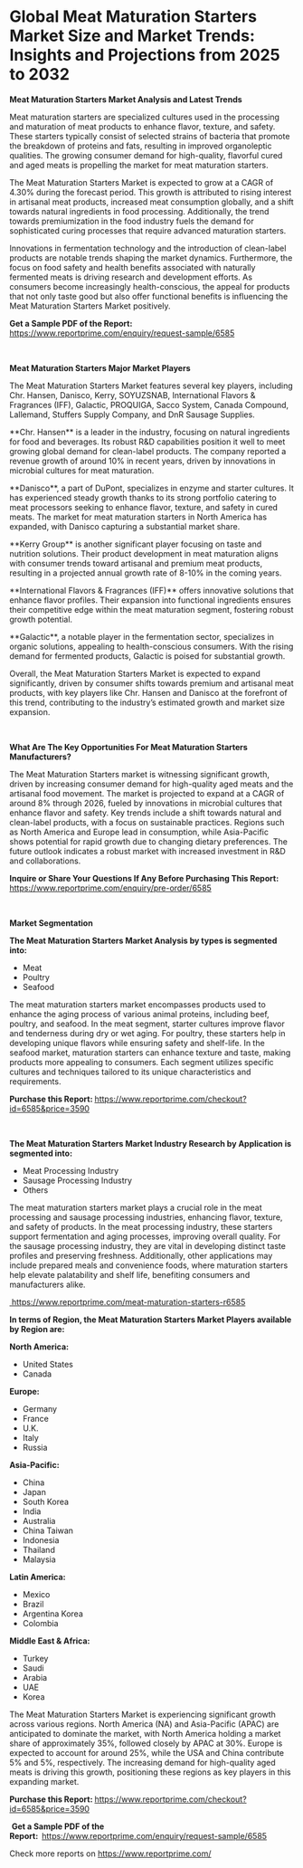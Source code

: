 <p><h1>Global Meat Maturation Starters Market Size and Market Trends: Insights and Projections from 2025 to 2032</h1></p><p><strong>Meat Maturation Starters Market Analysis and Latest Trends</strong></p>
<p><p>Meat maturation starters are specialized cultures used in the processing and maturation of meat products to enhance flavor, texture, and safety. These starters typically consist of selected strains of bacteria that promote the breakdown of proteins and fats, resulting in improved organoleptic qualities. The growing consumer demand for high-quality, flavorful cured and aged meats is propelling the market for meat maturation starters.</p><p>The Meat Maturation Starters Market is expected to grow at a CAGR of 4.30% during the forecast period. This growth is attributed to rising interest in artisanal meat products, increased meat consumption globally, and a shift towards natural ingredients in food processing. Additionally, the trend towards premiumization in the food industry fuels the demand for sophisticated curing processes that require advanced maturation starters.</p><p>Innovations in fermentation technology and the introduction of clean-label products are notable trends shaping the market dynamics. Furthermore, the focus on food safety and health benefits associated with naturally fermented meats is driving research and development efforts. As consumers become increasingly health-conscious, the appeal for products that not only taste good but also offer functional benefits is influencing the Meat Maturation Starters Market positively.</p></p>
<p><strong>Get a Sample PDF of the Report:&nbsp;</strong> <a href="https://www.reportprime.com/enquiry/request-sample/6585?utm_campaign=2954&utm_medium=2&utm_source=Github&utm_content=ia&utm_term=19032025&utm_id=meat-maturation-starters">https://www.reportprime.com/enquiry/request-sample/6585</a></p>
<p>&nbsp;</p>
<p><strong>Meat Maturation Starters Major Market Players</strong></p>
<p><p>The Meat Maturation Starters Market features several key players, including Chr. Hansen, Danisco, Kerry, SOYUZSNAB, International Flavors & Fragrances (IFF), Galactic, PROQUIGA, Sacco System, Canada Compound, Lallemand, Stuffers Supply Company, and DnR Sausage Supplies. </p><p>**Chr. Hansen** is a leader in the industry, focusing on natural ingredients for food and beverages. Its robust R&D capabilities position it well to meet growing global demand for clean-label products. The company reported a revenue growth of around 10% in recent years, driven by innovations in microbial cultures for meat maturation.</p><p>**Danisco**, a part of DuPont, specializes in enzyme and starter cultures. It has experienced steady growth thanks to its strong portfolio catering to meat processors seeking to enhance flavor, texture, and safety in cured meats. The market for meat maturation starters in North America has expanded, with Danisco capturing a substantial market share.</p><p>**Kerry Group** is another significant player focusing on taste and nutrition solutions. Their product development in meat maturation aligns with consumer trends toward artisanal and premium meat products, resulting in a projected annual growth rate of 8-10% in the coming years.</p><p>**International Flavors & Fragrances (IFF)** offers innovative solutions that enhance flavor profiles. Their expansion into functional ingredients ensures their competitive edge within the meat maturation segment, fostering robust growth potential.</p><p>**Galactic**, a notable player in the fermentation sector, specializes in organic solutions, appealing to health-conscious consumers. With the rising demand for fermented products, Galactic is poised for substantial growth.</p><p>Overall, the Meat Maturation Starters Market is expected to expand significantly, driven by consumer shifts towards premium and artisanal meat products, with key players like Chr. Hansen and Danisco at the forefront of this trend, contributing to the industry’s estimated growth and market size expansion.</p></p>
<p>&nbsp;</p>
<p><strong>What Are The Key Opportunities For Meat Maturation Starters Manufacturers?</strong></p>
<p><p>The Meat Maturation Starters market is witnessing significant growth, driven by increasing consumer demand for high-quality aged meats and the artisanal food movement. The market is projected to expand at a CAGR of around 8% through 2026, fueled by innovations in microbial cultures that enhance flavor and safety. Key trends include a shift towards natural and clean-label products, with a focus on sustainable practices. Regions such as North America and Europe lead in consumption, while Asia-Pacific shows potential for rapid growth due to changing dietary preferences. The future outlook indicates a robust market with increased investment in R&D and collaborations.</p></p>
<p><strong>Inquire or Share Your Questions If Any Before Purchasing This Report:</strong> <a href="https://www.reportprime.com/enquiry/pre-order/6585?utm_campaign=2954&utm_medium=2&utm_source=Github&utm_content=ia&utm_term=19032025&utm_id=meat-maturation-starters">https://www.reportprime.com/enquiry/pre-order/6585</a></p>
<p>&nbsp;</p>
<p><strong>Market Segmentation</strong></p>
<p><strong>The Meat Maturation Starters Market Analysis by types is segmented into:</strong></p>
<p><ul><li>Meat</li><li>Poultry</li><li>Seafood</li></ul></p>
<p><p>The meat maturation starters market encompasses products used to enhance the aging process of various animal proteins, including beef, poultry, and seafood. In the meat segment, starter cultures improve flavor and tenderness during dry or wet aging. For poultry, these starters help in developing unique flavors while ensuring safety and shelf-life. In the seafood market, maturation starters can enhance texture and taste, making products more appealing to consumers. Each segment utilizes specific cultures and techniques tailored to its unique characteristics and requirements.</p></p>
<p><strong>Purchase this Report:&nbsp;</strong><a href="https://www.reportprime.com/checkout?id=6585&price=3590&utm_campaign=2954&utm_medium=2&utm_source=Github&utm_content=ia&utm_term=19032025&utm_id=meat-maturation-starters">https://www.reportprime.com/checkout?id=6585&price=3590</a></p>
<p>&nbsp;</p>
<p><strong>The Meat Maturation Starters Market Industry Research by Application is segmented into:</strong></p>
<p><ul><li>Meat Processing Industry</li><li>Sausage Processing Industry</li><li>Others</li></ul></p>
<p><p>The meat maturation starters market plays a crucial role in the meat processing and sausage processing industries, enhancing flavor, texture, and safety of products. In the meat processing industry, these starters support fermentation and aging processes, improving overall quality. For the sausage processing industry, they are vital in developing distinct taste profiles and preserving freshness. Additionally, other applications may include prepared meals and convenience foods, where maturation starters help elevate palatability and shelf life, benefiting consumers and manufacturers alike.</p></p>
<p><a href="https://www.reportprime.com/meat-maturation-starters-r6585?utm_campaign=2954&utm_medium=2&utm_source=Github&utm_content=ia&utm_term=19032025&utm_id=meat-maturation-starters">&nbsp;https://www.reportprime.com/meat-maturation-starters-r6585</a></p>
<p><strong>In terms of Region, the Meat Maturation Starters Market Players available by Region are:</strong></p>
<p>
    <p> <strong> North America: </strong>
        <ul>
            <li>United States</li>
            <li>Canada</li>
        </ul>
        </p> 
    <p> <strong> Europe: </strong>
        <ul>
            <li>Germany</li>
            <li>France</li>
            <li>U.K.</li>
            <li>Italy</li>
            <li>Russia</li>
        </ul>
        </p> 
    <p> <strong> Asia-Pacific: </strong>
        <ul>
            <li>China</li>
            <li>Japan</li>
            <li>South Korea</li>
            <li>India</li>
            <li>Australia</li>
            <li>China Taiwan</li>
            <li>Indonesia</li>
            <li>Thailand</li>
            <li>Malaysia</li>
        </ul>
        </p> 
    <p> <strong> Latin America: </strong>
        <ul>
            <li>Mexico</li>
            <li>Brazil</li>
            <li>Argentina Korea</li>
            <li>Colombia</li>
        </ul>
        </p> 
    <p> <strong> Middle East & Africa: </strong>
        <ul>
            <li>Turkey</li>
            <li>Saudi</li>
            <li>Arabia</li>
            <li>UAE</li>
            <li>Korea</li>
        </ul>
    </p>
    </p>
<p><p>The Meat Maturation Starters Market is experiencing significant growth across various regions. North America (NA) and Asia-Pacific (APAC) are anticipated to dominate the market, with North America holding a market share of approximately 35%, followed closely by APAC at 30%. Europe is expected to account for around 25%, while the USA and China contribute 5% and 5%, respectively. The increasing demand for high-quality aged meats is driving this growth, positioning these regions as key players in this expanding market.</p></p>
<p><strong>Purchase this Report: </strong><a href="https://www.reportprime.com/checkout?id=6585&price=3590&utm_campaign=2954&utm_medium=2&utm_source=Github&utm_content=ia&utm_term=19032025&utm_id=meat-maturation-starters">https://www.reportprime.com/checkout?id=6585&price=3590</a></p>
<p>&nbsp;<strong>Get a Sample PDF of the Report:&nbsp;&nbsp;</strong><a href="https://www.reportprime.com/enquiry/request-sample/6585?utm_campaign=2954&utm_medium=2&utm_source=Github&utm_content=ia&utm_term=19032025&utm_id=meat-maturation-starters">https://www.reportprime.com/enquiry/request-sample/6585</a></p>
<p><strong></strong></p>
<p>Check more reports on <a href="https://www.reportprime.com/?utm_campaign=2954&utm_medium=2&utm_source=Github&utm_content=ia&utm_term=19032025&utm_id=meat-maturation-starters">https://www.reportprime.com/</a></p>